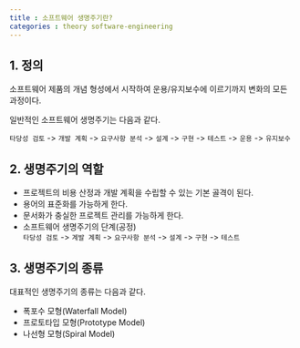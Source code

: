```yaml
---
title : 소프트웨어 생명주기란?
categories : theory software-engineering
---
```


## 1. 정의

소프트웨어 제품의 개념 형성에서 시작하여  운용/유지보수에 이르기까지 변화의 모든 과정이다.

일반적인 소프트웨어 생명주기는 다음과 같다. 

`타당성 검토` -> `개발 계획` -> `요구사항 분석` -> `설계` -> `구현` -> `테스트` -> `운용` -> `유지보수`

## 2. 생명주기의 역할

- 프로젝트의 비용 산정과 개발 계획을 수립할 수 있는 기본 골격이 된다.
- 용어의 표준화를 가능하게 한다.
- 문서화가 충실한 프로젝트 관리를 가능하게 한다.
- 소프트웨어 생명주기의 단계(공정) <br>
`타당성 검토` -> `계발 계획` -> `요구사항 분석` -> `설계` -> `구현` -> `테스트`


## 3. 생명주기의 종류

대표적인 생명주기의 종류는 다음과 같다.

- 폭포수 모형(Waterfall Model)
- 프로토타입 모형(Prototype Model)
- 나선형 모형(Spiral Model)




